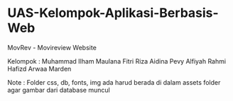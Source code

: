 # UAS-Kelompok-Aplikasi-Berbasis-Web
MovRev - Movireview Website

Kelompok  :
Muhammad Ilham Maulana
Fitri Riza Aidina
Pevy Alfiyah Rahmi
Hafizd Arwaa Marden

Note  :
Folder css, db, fonts, img ada harud berada di dalam assets folder agar gambar dari database muncul
